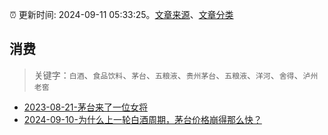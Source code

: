 :alarm_clock: 更新时间: 2024-09-11 05:33:25。[文章来源](/README.md)、[文章分类](/TAGS.md)

## 消费


> 关键字：`白酒`、`食品饮料`、`茅台`、`五粮液`、`贵州茅台`、`五粮液`、`洋河`、`舍得`、`泸州老窖`



- [2023-08-21-茅台来了一位女将](https://www.aicaijing.com.cn/article/18587) 
- [2024-09-10-为什么上一轮白酒周期，茅台价格崩得那么快？](https://xueqiu.com/1010392927/304160506) 
